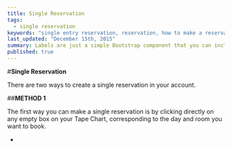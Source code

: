 ```yaml
---
title: Single Reservation
tags: 
  - single reservation
keywords: "single entry reservation, reservation, how to make a reservation"
last_updated: "December 15th, 2015"
summary: Labels are just a simple Bootstrap component that you can include in your pages as needed. They represent one of many Bootstrap options you can include in your theme.
published: true
---
```



 


#**Single Reservation**  

There are two ways to create a single reservation in your account.  

##**METHOD 1**  

The first way you can make a single reservation is by clicking directly on any empty box on your Tape Chart, corresponding to the day and room you want to book.  

 -
